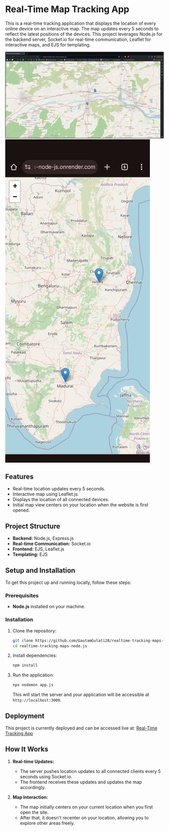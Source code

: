 # Real-Time Map Tracking App

This is a real-time tracking application that displays the location of every online device on an interactive map. The map updates every 5 seconds to reflect the latest positions of the devices. This project leverages Node.js for the backend server, Socket.io for real-time communication, Leaflet for interactive maps, and EJS for templating.

![Desktop View](./img/desktop.png)
![Mobile View](./img/mobile.jpg)


## Features

- Real-time location updates every 5 seconds.
- Interactive map using Leaflet.js.
- Displays the location of all connected devices.
- Initial map view centers on your location when the website is first opened.

## Project Structure

- **Backend:** Node.js, Express.js
- **Real-time Communication:** Socket.io
- **Frontend:** EJS, Leaflet.js
- **Templating:** EJS

## Setup and Installation

To get this project up and running locally, follow these steps:

### Prerequisites

- **Node.js** installed on your machine.

### Installation

1. Clone the repository:

   ```bash
   git clone https://github.com/GautamGulati28/realtime-tracking-maps-node.js.git
   cd realtime-tracking-maps-node.js
   ```

2. Install dependencies:

   ```bash
   npm install
   ```

3. Run the application:

   ```bash
   npx nodemon app.js
   ```

   This will start the server and your application will be accessible at `http://localhost:3000`.

## Deployment

This project is currently deployed and can be accessed live at: [Real-Time Tracking App](https://realtime-tracking-maps-node-js.onrender.com)

## How It Works

1. **Real-time Updates:** 
   - The server pushes location updates to all connected clients every 5 seconds using Socket.io.
   - The frontend receives these updates and updates the map accordingly.

2. **Map Interaction:**
   - The map initially centers on your current location when you first open the site.
   - After that, it doesn't recenter on your location, allowing you to explore other areas freely.
